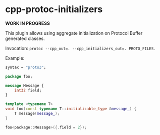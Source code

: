 # cpp-protoc-initializers

**WORK IN PROGRESS**

This plugin allows using aggregate initialization on Protocol Buffer generated classes.

Invocation: `protoc --cpp_out=. --cpp_initializers_out=. PROTO_FILES`.

Example:
```protobuf
syntax = "proto3";

package foo;

message Message {
	int32 field;
}
```

```cpp
template <typename T>
void foo(const typename T::initializable_type &message_) {
	T message(message_);
}

foo<package::Message>({.field = 2});
```
